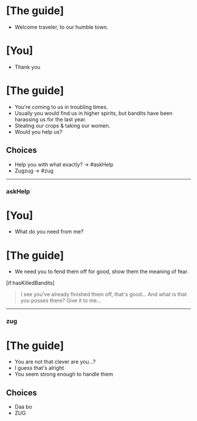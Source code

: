 # [The guide]

- Welcome traveler, to our humble town.

# [You]

- Thank you

# [The guide]

- You're coming to us in troubling times.
- Usually you would find us in higher spirits, but bandits have been harassing us for the last year.
- Stealing our crops & taking our women.
- Would you help us?

## Choices

- Help you with what exactly? → #askHelp
- Zugzug → #zug

---

### askHelp

# [You]

- What do you need from me?

# [The guide]

- We need you to fend them off for good, show them the meaning of fear.

[if:hasKilledBandits]

> I see you've already finished them off, that's good...
> And what is that you posses there?
> Give it to me...

---

### zug

# [The guide]

- You are not that clever are you...?
- I guess that's alright
- You seem strong enough to handle them

## Choices

- Daa bo
- ZUG
